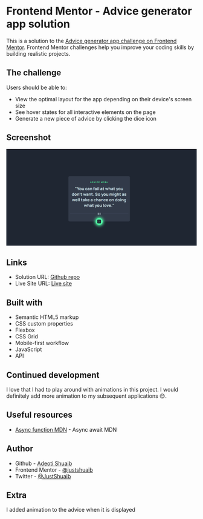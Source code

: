 # Frontend Mentor - Advice generator app solution

This is a solution to the [Advice generator app challenge on Frontend Mentor](https://www.frontendmentor.io/challenges/advice-generator-app-QdUG-13db). Frontend Mentor challenges help you improve your coding skills by building realistic projects.

## The challenge

Users should be able to:

- View the optimal layout for the app depending on their device's screen size
- See hover states for all interactive elements on the page
- Generate a new piece of advice by clicking the dice icon

## Screenshot

![](./images/Screenshot.png)

## Links

- Solution URL: [Github repo](https://github.com/JustShuaib/advice-generator)
- Live Site URL: [Live site](https://advice-generator-shuaib.netlify.app/)

## Built with

- Semantic HTML5 markup
- CSS custom properties
- Flexbox
- CSS Grid
- Mobile-first workflow
- JavaScript
- API

## Continued development

I love that I had to play around with animations in this project.
I would definitely add more animation to my subsequent applications 😊.

## Useful resources

- [Async function MDN](https://developer.mozilla.org/en-US/docs/Web/JavaScript/Reference/Statements/async_function) - Async await MDN

## Author

- Github - [Adeoti Shuaib](https://www.github.com/JustShuaib)
- Frontend Mentor - [@justshuaib](https://www.frontendmentor.io/profile/justshuaib)
- Twitter - [@JustShuaib](https://www.twitter.com/JustShuaib)

## Extra

I added animation to the advice when it is displayed
